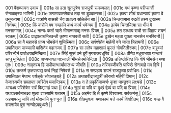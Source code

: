001  वैशम्पायन उवाच ||
001a सा हता सूतपुत्रेण राजपुत्री समज्वलत् |
001c वधं कृष्णा परीप्सन्ती सेनावाहस्य भामिनी |
001e जगामावासमेवाथ तदा सा द्रुपदात्मजा ||
002a कृत्वा शौचं यथान्यायं कृष्णा वै तनुमध्यमा | 
002c गात्राणि वाससी चैव प्रक्षाल्य सलिलेन सा ||
003a चिन्तयामास रुदती तस्य दुःखस्य निर्णयम् |
003c किं करोमि क्व गच्छामि कथं कार्यं भवेन्मम ||
004a इत्येवं चिन्तयित्वा सा भीमं वै मनसागमत् |
004c नान्यः कर्ता ऋते भीमान्ममाद्य मनसः प्रियम् ||
005a तत उत्थाय रात्रौ सा विहाय शयनं स्वकम् |
005c प्राद्रवन्नाथमिच्छन्ती कृष्णा नाथवती सती |
005e दुःखेन महता युक्ता मानसेन मनस्विनी ||
006a सा वै महानसे प्राप्य भीमसेनं शुचिस्मिता |
006c सर्वश्वेतेव माहेयी वने जाता त्रिहायनी |
006e उपातिष्ठत पाञ्चाली वाशितेव महागजम् ||
007a सा लतेव महाशालं फुल्लं गोमतितीरजम् |
007c बाहुभ्यां परिरभ्यैनं प्राबोधयदनिन्दिता |
007e सिंहं सुप्तं वने दुर्गे मृगराजवधूरिव ||
008a वीणेव मधुराभाषा गान्धारं साधु मूर्च्छिता |
008c अभ्यभाषत पाञ्चाली भीमसेनमनिन्दिता ||
009a उत्तिष्ठोत्तिष्ठ किं शेषे भीमसेन यथा मृतः |
009c नामृतस्य हि पापीयान्भार्यामालभ्य जीवति ||
010a तस्मिञ्जीवति पापिष्ठे सेनावाहे मम द्विषि |
010c तत्कर्म कृतवत्यद्य कथं निद्रां निषेवसे ||
011a स सम्प्रहाय शयनं राजपुत्र्या प्रबोधितः |
011c उपातिष्ठत मेघाभः पर्यङ्के सोपसङ्ग्रहे ||
012a अथाब्रवीद्राजपुत्रीं कौरव्यो महिषीं प्रियाम् |
012c केनास्यर्थेन सम्प्राप्ता त्वरितेव ममान्तिकम् ||
013a न ते प्रकृतिमान्वर्णः कृशा पाण्डुश्च लक्ष्यसे |
013c आचक्ष्व परिशेषेण सर्वं विद्यामहं यथा ||
014a सुखं वा यदि वा दुःखं द्वेष्यं वा यदि वा प्रियम् |
014c यथावत्सर्वमाचक्ष्व श्रुत्वा ज्ञास्यामि यत्परम् ||
015a अहमेव हि ते कृष्णे विश्वास्यः सर्वकर्मसु |
015c अहमापत्सु चापि त्वां मोक्षयामि पुनः पुनः ||
016a शीघ्रमुक्त्वा यथाकामं यत्ते कार्यं विवक्षितम् |
016c गच्छ वै शयनायैव पुरा नान्योऽवबुध्यते ||
